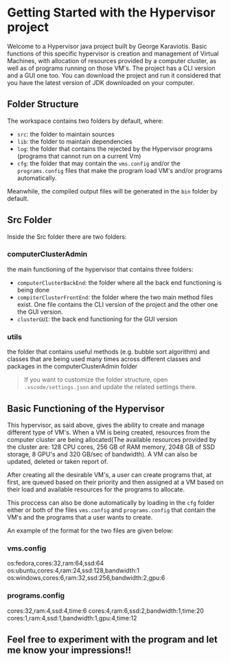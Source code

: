 # Getting Started with the Hypervisor project

Welcome to a Hypervisor java project built by George Karaviotis. Basic functions of this specific hypervisor is creation and management of Virtual Machines, with allocation of resources provided by a computer cluster, as well as of programs running on those VM's. The project has a CLI version and a GUI one too. You can download the project and run it considered that you have the latest version of JDK downloaded on your computer. 

## Folder Structure

The workspace contains two folders by default, where:

- `src`: the folder to maintain sources
- `lib`: the folder to maintain dependencies
- `log`: the folder that contains the rejected by the Hypervisor programs (programs that cannot run on a current Vm)
- `cfg`: the folder that may contain the `vms.config` and/or the `programs.config` files that make the program load VM's and/or programs automatically.

Meanwhile, the compiled output files will be generated in the `bin` folder by default.

## Src Folder

Inside the Src folder there are two folders:

### computerClusterAdmin
 the main functioning of the hypervisor that contains three folders:
- `computerClusterBackEnd`: the folder where all the back end functioning is being done
- `compiterClusterFrontEnd`: the folder where the two main method files exist. One file contains the CLI version of the project and the other one the GUI version.
- `clusterGUI`: the back end functioning for the GUI version

### utils
the folder that contains useful methods (e.g. bubble sort algorithm) and classes that are being used many times across different classes and packages in the computerClusterAdmin folder 

> If you want to customize the folder structure, open `.vscode/settings.json` and update the related settings there.

## Basic Functioning of the Hypervisor
This hypervisor, as said above, gives the ability to create and manage different type of VM's. When a VM is being created, resources from the computer cluster are being allocated(The available resources provided by the cluster are: 128 CPU cores, 256 GB of RAM memory, 2048 GB of SSD storage, 8 GPU's and 320 GB/sec of bandwidth). A VM can also be updated, deleted or taken report of.

After creating all the desirable VM's, a user can create programs that, at first, are queued based on their priority and then assigned at a VM based on their load and available resources for the programs to allocate.

This proccess can also be done automatically by loading in the `cfg` folder either or both of the files `vms.config` and `programs.config` that contain the VM's and the programs that a user wants to create.

An example of the format for the two files are given below:

### vms.config 
os:fedora,cores:32,ram:64,ssd:64
os:ubuntu,cores:4,ram:24,ssd:128,bandwidth:1
os:windows,cores:6,ram:32,ssd:256,bandwidth:2,gpu:6

### programs.config
cores:32,ram:4,ssd:4,time:6
cores:4,ram:6,ssd:2,bandwidth:1,time:20
cores:1,ram:4,ssd:1,bandwidth:1,gpu:4,time:12



## Feel free to experiment with the program and let me know your impressions!!

